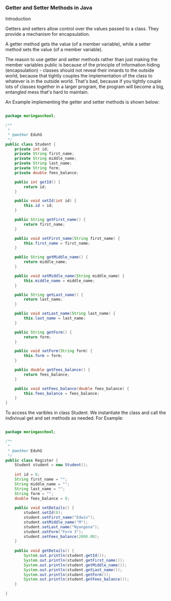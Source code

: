 ### Getter and Setter Methods in Java

Introduction

Getters and setters allow control over the values passed to a class. They provide a mechanism for encapsulation.

A getter method gets the value (of a member variable), while a setter method sets the value (of a member variable).

The reason to use getter and setter methods rather than just making the member variables public is because of the principle of information hiding (encapsulation) - classes should not reveal their innards to the outside world, because that tightly couples the implementation of the class to whatever is in the outside world. That's bad, because if you tightly couple lots of classes together in a larger program, the program will become a big, entangled mess that's hard to maintain.

An Example implementing the getter and setter methods is shown below:

```java

package moringaschool;

/**
 *
 * @author EduhG
 */
public class Student {
    private int id;
    private String first_name;
    private String middle_name;
    private String last_name;
    private String form;
    private double fees_balance;

    public int getId() {
        return id;
    }

    public void setId(int id) {
        this.id = id;
    }

    public String getFirst_name() {
        return first_name;
    }

    public void setFirst_name(String first_name) {
        this.first_name = first_name;
    }

    public String getMiddle_name() {
        return middle_name;
    }

    public void setMiddle_name(String middle_name) {
        this.middle_name = middle_name;
    }

    public String getLast_name() {
        return last_name;
    }

    public void setLast_name(String last_name) {
        this.last_name = last_name;
    }

    public String getForm() {
        return form;
    }

    public void setForm(String form) {
        this.form = form;
    }

    public double getFees_balance() {
        return fees_balance;
    }

    public void setFees_balance(double fees_balance) {
        this.fees_balance = fees_balance;
    }  
}
```

To access the varibles in class Student. We instantiate the class and call the indivivual get and set methods as needed. For Example:

```java

package moringaschool;

/**
 *
 * @author EduhG
 */
public class Register {
    Student student = new Student();
    
    int id = 0;
    String first_name = "";
    String middle_name = "";
    String last_name = "";
    String form = "";
    double fees_balance = 0;
    
    public void setDetails() {
        student.setId(0);
        student.setFirst_name("Edwin");
        student.setMiddle_name("M");
        student.setLast_name("Nyangena");
        student.setForm("Form 3");
        student.setFees_balance(2000.00);
    }
    
    public void getDetails() {
        System.out.println(student.getId());
        System.out.println(student.getFirst_name());
        System.out.println(student.getMiddle_name());
        System.out.println(student.getLast_name());
        System.out.println(student.getForm());
        System.out.println(student.getFees_balance());
    }
    
}

```

